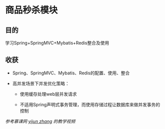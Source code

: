 # 商品秒杀模块

## 目的

学习Spring+SpringMVC+Mybatis+Redis整合及使用

## 收获

- Spring、SpringMVC、Mybatis、Redis的配置、使用、整合

- 高并发场景下并发优化策略：

  - 使用缓存处理web层并发请求
   
  - 不适用Spring声明式事务管理，而使用存储过程让数据库来做并发事务的控制
 
 

*参考慕课网 [yijun zhang](https://www.imooc.com/u/2145618) 的教学视频*
